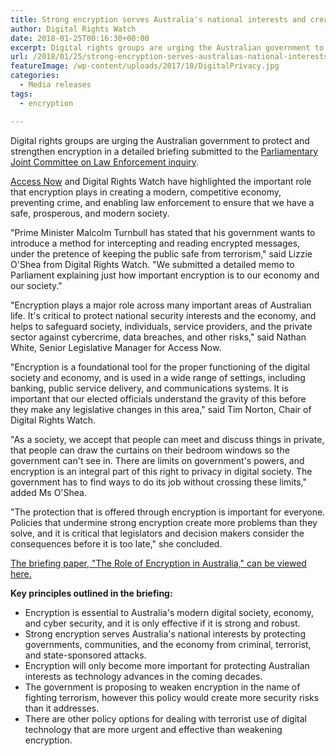 ```yaml
---
title: Strong encryption serves Australia's national interests and creates more robust systems
author: Digital Rights Watch
date: 2018-01-25T00:16:30+00:00
excerpt: Digital rights groups are urging the Australian government to protect and strengthen encryption in a detailed briefing submitted to the Parliamentary Joint Committee on Law Enforcement inquiry.
url: /2018/01/25/strong-encryption-serves-australias-national-interests-and-creates-more-robust-systems/
featureImage: /wp-content/uploads/2017/10/DigitalPrivacy.jpg
categories:
  - Media releases
tags:
  - encryption

---
```

Digital rights groups are urging the Australian government to protect and strengthen encryption in a detailed briefing submitted to the [Parliamentary Joint Committee on Law Enforcement inquiry][1].

[Access Now][2] and Digital Rights Watch have highlighted the important role that encryption plays in creating a modern, competitive economy, preventing crime, and enabling law enforcement to ensure that we have a safe, prosperous, and modern society.

"Prime Minister Malcolm Turnbull has stated that his government wants to introduce a method for intercepting and reading encrypted messages, under the pretence of keeping the public safe from terrorism," said Lizzie O'Shea from Digital Rights Watch. "We submitted a detailed memo to Parliament explaining just how important encryption is to our economy and our society."

"Encryption plays a major role across many important areas of Australian life. It's critical to protect national security interests and the economy, and helps to safeguard society, individuals, service providers, and the private sector against cybercrime, data breaches, and other risks," said Nathan White, Senior Legislative Manager for Access Now.

"Encryption is a foundational tool for the proper functioning of the digital society and economy, and is used in a wide range of settings, including banking, public service delivery, and communications systems. It is important that our elected officials understand the gravity of this before they make any legislative changes in this area," said Tim Norton, Chair of Digital Rights Watch.

"As a society, we accept that people can meet and discuss things in private, that people can draw the curtains on their bedroom windows so the government can't see in. There are limits on government's powers, and encryption is an integral part of this right to privacy in digital society. The government has to find ways to do its job without crossing these limits," added Ms O'Shea.

"The protection that is offered through encryption is important for everyone. Policies that undermine strong encryption create more problems than they solve, and it is critical that legislators and decision makers consider the consequences before it is too late," she concluded.

[The briefing paper, "The Role of Encryption in Australia," can be viewed here.][3]

**Key principles outlined in the briefing:**

  * Encryption is essential to Australia's modern digital society, economy, and cyber security, and it is only effective if it is strong and robust.
  * Strong encryption serves Australia's national interests by protecting governments, communities, and the economy from criminal, terrorist, and state-sponsored attacks.
  * Encryption will only become more important for protecting Australian interests as technology advances in the coming decades.
  * The government is proposing to weaken encryption in the name of fighting terrorism, however this policy would create more security risks than it addresses.
  * There are other policy options for dealing with terrorist use of digital technology that are more urgent and effective than weakening encryption.

 [1]: https://www.aph.gov.au/Parliamentary_Business/Committees/Joint/Law_Enforcement/NewandemergingICT
 [2]: http://accessnow.org
 [3]: /wp-content/uploads/2018/01/Crypto-Australia-Memo.pdf
